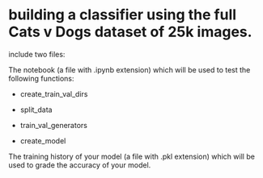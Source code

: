 # building a classifier using the full Cats v Dogs dataset of 25k images.

include two files:

The notebook (a file with .ipynb extension) which will be used to test the following functions:

* create_train_val_dirs

* split_data

* train_val_generators

* create_model

The training history of your model (a file with .pkl extension) which will be used to grade the accuracy of your model.
